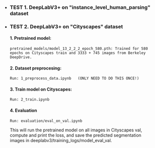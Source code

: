 - ### TEST 1. DeepLabV3+ on "instance_level_human_parsing" dataset
- ### TEST 2. DeepLabV3+ on "Cityscapes" dataset
    #### 1. Pretrained model:
      pretrained_models/model_13_2_2_2_epoch_580.pth: Trained for 580 epochs on Cityscapes train and 3333 + 745 images from Berkeley DeepDrive.
    #### 2. Dataset preprocesing:
      Run: 1_preprocess_data.ipynb   (ONLY NEED TO DO THIS ONCE!)
    #### 3. Train model on Cityscapes:
      Run: 2_train.ipynb
    #### 4. Evaluation
      Run: evaluation/eval_on_val.ipynb
  This will run the pretrained model on all images in Cityscapes val, compute and print the loss, and save the predicted segmentation images in deeplabv3/training_logs/model_eval_val.
